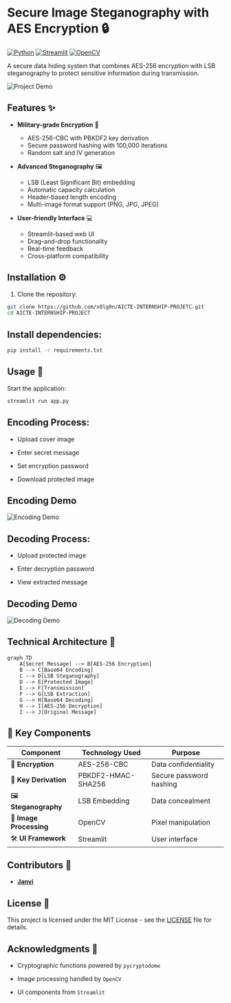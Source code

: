 # Secure Image Steganography with AES Encryption 🔒

[![Python](https://img.shields.io/badge/Python-3.8%2B-blue)](https://www.python.org/)
[![Streamlit](https://img.shields.io/badge/Streamlit-1.13.0-FF4B4B)](https://streamlit.io/)
[![OpenCV](https://img.shields.io/badge/OpenCV-4.7.0-brightgreen)](https://opencv.org/)

A secure data hiding system that combines AES-256 encryption with LSB steganography to protect sensitive information during transmission.

![Project Demo](https://github.com/janvi100104/AICTE-Internship-Project/blob/main/preview.png)

## Features ✨

- **Military-grade Encryption** 🔐
  - AES-256-CBC with PBKDF2 key derivation
  - Secure password hashing with 100,000 iterations
  - Random salt and IV generation

- **Advanced Steganography** 🖼️
  - LSB (Least Significant Bit) embedding
  - Automatic capacity calculation
  - Header-based length encoding
  - Multi-image format support (PNG, JPG, JPEG)

- **User-friendly Interface** 💻
  - Streamlit-based web UI
  - Drag-and-drop functionality
  - Real-time feedback
  - Cross-platform compatibility

## Installation ⚙️

1. Clone the repository:
```bash
git clone https://github.com/x0lg0n/AICTE-INTERNSHIP-PROJETC.git
cd AICTE-INTERNSHIP-PROJECT
```
## Install dependencies:

```bash
pip install -r requirements.txt
```

## Usage 🚀
Start the application:

```bash
streamlit run app.py
```

## Encoding Process:

- Upload cover image

- Enter secret message

- Set encryption password

- Download protected image

## Encoding Demo
![Encoding Demo](https://github.com/janvi100104/AICTE-Internship-Project/blob/main/AICTE%20INTERNSHIP%20PROJECT.png)

## Decoding Process:

- Upload protected image

- Enter decryption password

- View extracted message

## Decoding Demo
![Decoding Demo](https://github.com/janvi100104/AICTE-Internship-Project/blob/main/AICTE%20INTERNSHIP%20PROJECT-1.png)

## Technical Architecture 🧠
```mermaid
graph TD
    A[Secret Message] --> B[AES-256 Encryption]
    B --> C[Base64 Encoding]
    C --> D[LSB Steganography]
    D --> E[Protected Image]
    E --> F[Transmission]
    F --> G[LSB Extraction]
    G --> H[Base64 Decoding]
    H --> I[AES-256 Decryption]
    I --> J[Original Message]
```
## 🔧 Key Components  

| **Component**       | **Technology Used**   | **Purpose**                    |
|---------------------|-----------------------|--------------------------------|
| 🔐 **Encryption**   | AES-256-CBC           | Data confidentiality           |
| 🔑 **Key Derivation** | PBKDF2-HMAC-SHA256   | Secure password hashing        |
| 🖼️ **Steganography** | LSB Embedding         | Data concealment               |
| 🎨 **Image Processing** | OpenCV             | Pixel manipulation             |
| 🛠️ **UI Framework**   | Streamlit            | User interface                 |


## Contributors 👥

- **[Janvi](https://github.com/janvi1001104)**   

## License 📄
This project is licensed under the MIT License - see the [LICENSE](LICENSE) file for details.

## Acknowledgments 🙏

- Cryptographic functions powered by `pycryptodome`

- Image processing handled by `OpenCV`

- UI components from `Streamlit`
